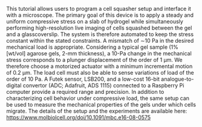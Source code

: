 This tutorial allows users to program a cell squasher setup and interface it with a microscope.
The primary goal of this device is to apply a steady and uniform compressive stress on a slab of hydrogel while simultaneously performing high-resolution live imaging of cells squashed between the gel and a glasscoverslip. 
The system is therefore automated to keep the stress constant within the stated constraints. A mismatch of ∼10 Pa in the desired mechanical load is appropriate. Considering a typical gel sample (1% [wt/vol] agarose gels, 2-mm thickness), a 10-Pa change in the mechanical stress corresponds to a plunger displacement of the order of 1 μm. We therefore choose a motorized actuator with a minimum incremental motion of 0.2 μm. The load cell must also be able to sense variations of load of the order of 10 Pa. A Futek sensor, LSB200, and a low-cost 16-bit analogue-to-digital convertor (ADC; Adafruit, ADS 1115) connected to a Raspberry Pi computer provide a required range and precision.
In addition to characterizing cell behavior under compressive load, the same setup can be used to measure the mechanical properties of the gels under which cells migrate.
The details of the setup and the experiments are available here: https://www.molbiolcell.org/doi/10.1091/mbc.e16-08-0575
